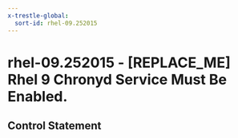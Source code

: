 ```yaml
---
x-trestle-global:
  sort-id: rhel-09.252015
---
```


# rhel-09.252015 - \[REPLACE_ME\] Rhel 9 Chronyd Service Must Be Enabled.

## Control Statement
